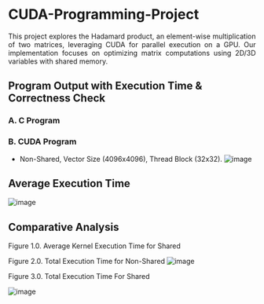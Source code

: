 # CUDA-Programming-Project
<p align="justify">
This project explores the Hadamard product, an element-wise multiplication of two matrices, leveraging CUDA for parallel execution on a GPU. Our implementation focuses on optimizing matrix computations using 2D/3D variables with shared memory.
</p>


## Program Output with Execution Time & Correctness Check 
### A. C Program
### B. CUDA Program 
- Non-Shared, Vector Size (4096x4096), Thread Block (32x32).
![image](https://github.com/user-attachments/assets/cc6ad8df-2c77-4a88-9be0-79c42d73103d)




## Average Execution Time 
![image](https://github.com/user-attachments/assets/31fe8ae7-53c6-4959-874e-c9ef74c0eccb)


## Comparative Analysis

Figure 1.0. Average Kernel Execution Time for Shared 


Figure 2.0. Total Execution Time for Non-Shared
![image](https://github.com/user-attachments/assets/d855551b-aa3e-49be-b8a8-4d0b0ca8984a)


Figure 3.0. Total Execution Time For Shared 

![image](https://github.com/user-attachments/assets/0db0c843-2fc4-4042-8b02-02f94f7ff42a)
